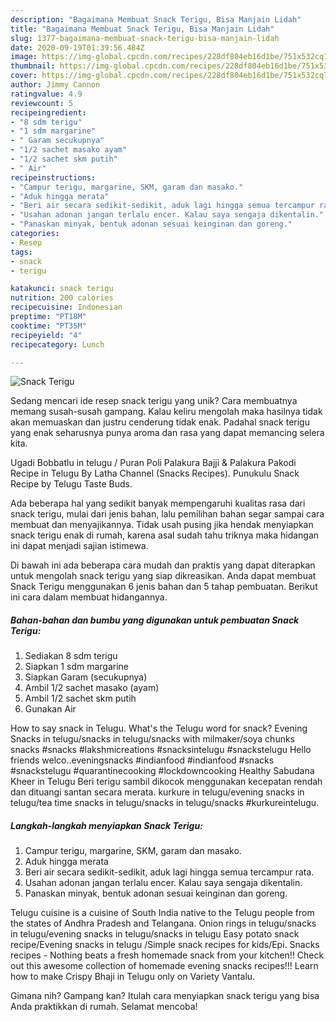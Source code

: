 ```yaml
---
description: "Bagaimana Membuat Snack Terigu, Bisa Manjain Lidah"
title: "Bagaimana Membuat Snack Terigu, Bisa Manjain Lidah"
slug: 1377-bagaimana-membuat-snack-terigu-bisa-manjain-lidah
date: 2020-09-19T01:39:56.484Z
image: https://img-global.cpcdn.com/recipes/228df804eb16d1be/751x532cq70/snack-terigu-foto-resep-utama.jpg
thumbnail: https://img-global.cpcdn.com/recipes/228df804eb16d1be/751x532cq70/snack-terigu-foto-resep-utama.jpg
cover: https://img-global.cpcdn.com/recipes/228df804eb16d1be/751x532cq70/snack-terigu-foto-resep-utama.jpg
author: Jimmy Cannon
ratingvalue: 4.9
reviewcount: 5
recipeingredient:
- "8 sdm terigu"
- "1 sdm margarine"
- " Garam secukupnya"
- "1/2 sachet masako ayam"
- "1/2 sachet skm putih"
- " Air"
recipeinstructions:
- "Campur terigu, margarine, SKM, garam dan masako."
- "Aduk hingga merata"
- "Beri air secara sedikit-sedikit, aduk lagi hingga semua tercampur rata."
- "Usahan adonan jangan terlalu encer. Kalau saya sengaja dikentalin."
- "Panaskan minyak, bentuk adonan sesuai keinginan dan goreng."
categories:
- Resep
tags:
- snack
- terigu

katakunci: snack terigu 
nutrition: 200 calories
recipecuisine: Indonesian
preptime: "PT18M"
cooktime: "PT35M"
recipeyield: "4"
recipecategory: Lunch

---
```



![Snack Terigu](https://img-global.cpcdn.com/recipes/228df804eb16d1be/751x532cq70/snack-terigu-foto-resep-utama.jpg)

Sedang mencari ide resep snack terigu yang unik? Cara membuatnya memang susah-susah gampang. Kalau keliru mengolah maka hasilnya tidak akan memuaskan dan justru cenderung tidak enak. Padahal snack terigu yang enak seharusnya punya aroma dan rasa yang dapat memancing selera kita.

Ugadi Bobbatlu in telugu / Puran Poli Palakura Bajji &amp; Palakura Pakodi Recipe in Telugu By Latha Channel (Snacks Recipes). Punukulu Snack Recipe by Telugu Taste Buds.

Ada beberapa hal yang sedikit banyak mempengaruhi kualitas rasa dari snack terigu, mulai dari jenis bahan, lalu pemilihan bahan segar sampai cara membuat dan menyajikannya. Tidak usah pusing jika hendak menyiapkan snack terigu enak di rumah, karena asal sudah tahu triknya maka hidangan ini dapat menjadi sajian istimewa.


Di bawah ini ada beberapa cara mudah dan praktis yang dapat diterapkan untuk mengolah snack terigu yang siap dikreasikan. Anda dapat membuat Snack Terigu menggunakan 6 jenis bahan dan 5 tahap pembuatan. Berikut ini cara dalam membuat hidangannya.

<!--inarticleads1-->

##### Bahan-bahan dan bumbu yang digunakan untuk pembuatan Snack Terigu:

1. Sediakan 8 sdm terigu
1. Siapkan 1 sdm margarine
1. Siapkan  Garam (secukupnya)
1. Ambil 1/2 sachet masako (ayam)
1. Ambil 1/2 sachet skm putih
1. Gunakan  Air


How to say snack in Telugu. What&#39;s the Telugu word for snack? Evening Snacks in telugu/snacks in telugu/snacks with milmaker/soya chunks snacks #snacks #lakshmicreations #snacksintelugu #snackstelugu Hello friends welco..eveningsnacks #indianfood #indianfood #snacks #snackstelugu #quarantinecooking #lockdowncooking Healthy Sabudana Kheer in Telugu Beri terigu sambil dikocok menggunakan kecepatan rendah dan dituangi santan secara merata. kurkure in telugu/evening snacks in telugu/tea time snacks in telugu/snacks in telugu/snacks #kurkureintelugu. 

<!--inarticleads2-->

##### Langkah-langkah menyiapkan Snack Terigu:

1. Campur terigu, margarine, SKM, garam dan masako.
1. Aduk hingga merata
1. Beri air secara sedikit-sedikit, aduk lagi hingga semua tercampur rata.
1. Usahan adonan jangan terlalu encer. Kalau saya sengaja dikentalin.
1. Panaskan minyak, bentuk adonan sesuai keinginan dan goreng.


Telugu cuisine is a cuisine of South India native to the Telugu people from the states of Andhra Pradesh and Telangana. Onion rings in telugu/snacks in telugu/evening snacks in telugu/snacks in telugu Easy potato snack recipe/Evening snacks in telugu /Simple snack recipes for kids/Epi. Snacks recipes - Nothing beats a fresh homemade snack from your kitchen!! Check out this awesome collection of homemade evening snacks recipes!!! Learn how to make Crispy Bhaji in Telugu only on Variety Vantalu. 

Gimana nih? Gampang kan? Itulah cara menyiapkan snack terigu yang bisa Anda praktikkan di rumah. Selamat mencoba!
